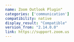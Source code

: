 ```yaml
---
name: Zoom Outlook Plugin"
categories: ['communication']
compatibility: native
display_result: "Compatible"
version_from: "2.14.0.0"
link: https://support.zoom.us
---
```

